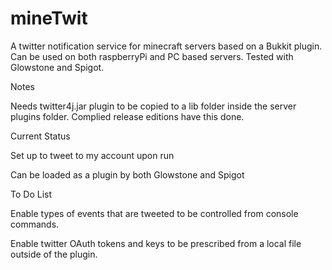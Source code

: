 mineTwit
=====================

A twitter notification service for minecraft servers based on a Bukkit plugin. Can be used on both raspberryPi and PC based servers. Tested with Glowstone and Spigot.

Notes
     
Needs twitter4j.jar plugin to be copied to a lib folder inside the server plugins folder. Complied release editions have this done.

Current Status
              
Set up to tweet to my account upon run

Can be loaded as a plugin by both Glowstone and Spigot

To Do List
         
Enable types of events that are tweeted to be controlled from console commands.

Enable twitter OAuth tokens and keys to be prescribed from a local file outside of the plugin.






